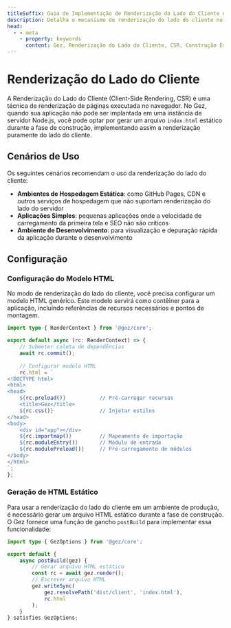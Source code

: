 ```yaml
---
titleSuffix: Guia de Implementação de Renderização do Lado do Cliente no Framework Gez
description: Detalha o mecanismo de renderização do lado do cliente no framework Gez, incluindo construção estática, estratégias de implantação e melhores práticas, ajudando desenvolvedores a alcançar renderização front-end eficiente em ambientes sem servidor.
head:
  - - meta
    - property: keywords
      content: Gez, Renderização do Lado do Cliente, CSR, Construção Estática, Renderização Front-end, Implantação Sem Servidor, Otimização de Desempenho
---
```


# Renderização do Lado do Cliente

A Renderização do Lado do Cliente (Client-Side Rendering, CSR) é uma técnica de renderização de páginas executada no navegador. No Gez, quando sua aplicação não pode ser implantada em uma instância de servidor Node.js, você pode optar por gerar um arquivo `index.html` estático durante a fase de construção, implementando assim a renderização puramente do lado do cliente.

## Cenários de Uso

Os seguintes cenários recomendam o uso da renderização do lado do cliente:

- **Ambientes de Hospedagem Estática**: como GitHub Pages, CDN e outros serviços de hospedagem que não suportam renderização do lado do servidor
- **Aplicações Simples**: pequenas aplicações onde a velocidade de carregamento da primeira tela e SEO não são críticos
- **Ambiente de Desenvolvimento**: para visualização e depuração rápida da aplicação durante o desenvolvimento

## Configuração

### Configuração do Modelo HTML

No modo de renderização do lado do cliente, você precisa configurar um modelo HTML genérico. Este modelo servirá como contêiner para a aplicação, incluindo referências de recursos necessários e pontos de montagem.

```ts title="src/entry.server.ts"
import type { RenderContext } from '@gez/core';

export default async (rc: RenderContext) => {
    // Submeter coleta de dependências
    await rc.commit();
    
    // Configurar modelo HTML
    rc.html = `
<!DOCTYPE html>
<html>
<head>
    ${rc.preload()}           // Pré-carregar recursos
    <title>Gez</title>
    ${rc.css()}               // Injetar estilos
</head>
<body>
    <div id="app"></div>
    ${rc.importmap()}         // Mapeamento de importação
    ${rc.moduleEntry()}       // Módulo de entrada
    ${rc.modulePreload()}     // Pré-carregamento de módulos
</body>
</html>
`;
};
```

### Geração de HTML Estático

Para usar a renderização do lado do cliente em um ambiente de produção, é necessário gerar um arquivo HTML estático durante a fase de construção. O Gez fornece uma função de gancho `postBuild` para implementar essa funcionalidade:

```ts title="src/entry.node.ts"
import type { GezOptions } from '@gez/core';

export default {
    async postBuild(gez) {
        // Gerar arquivo HTML estático
        const rc = await gez.render();
        // Escrever arquivo HTML
        gez.writeSync(
            gez.resolvePath('dist/client', 'index.html'),
            rc.html
        );
    }
} satisfies GezOptions;
```
